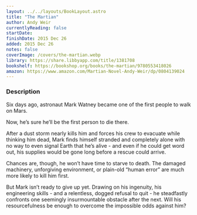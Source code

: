 ```yaml
---
layout: ../../layouts/BookLayout.astro
title: "The Martian"
author: Andy Weir
currentlyReading: false
startDate:
finishDate: 2015 Dec 26
added: 2015 Dec 26
notes: false
coverImage: /covers/the-martian.webp
library: https://share.libbyapp.com/title/1381708
bookshelf: https://bookshop.org/books/the-martian/9780553418026
amazon: https://www.amazon.com/Martian-Novel-Andy-Weir/dp/0804139024
---
```


### Description
Six days ago, astronaut Mark Watney became one of the first people to walk on Mars.

Now, he’s sure he’ll be the first person to die there.

After a dust storm nearly kills him and forces his crew to evacuate while thinking him dead, Mark finds himself stranded and completely alone with no way to even signal Earth that he’s alive - and even if he could get word out, his supplies would be gone long before a rescue could arrive.

Chances are, though, he won’t have time to starve to death. The damaged machinery, unforgiving environment, or plain-old “human error” are much more likely to kill him first.

But Mark isn’t ready to give up yet. Drawing on his ingenuity, his engineering skills - and a relentless, dogged refusal to quit - he steadfastly confronts one seemingly insurmountable obstacle after the next. Will his resourcefulness be enough to overcome the impossible odds against him?

<!-- ### Notes & Highlights -->
